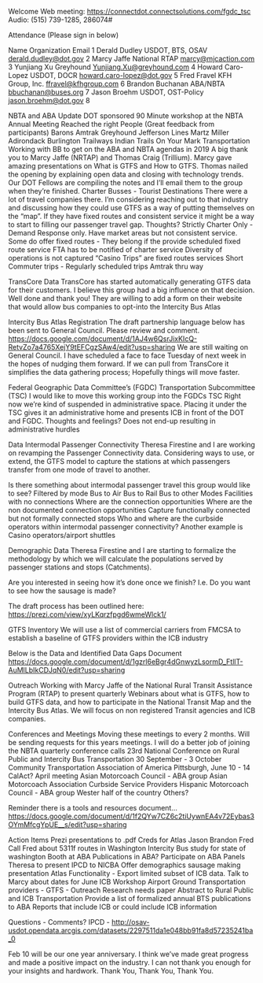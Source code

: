 
Welcome 
	Web meeting: https://connectdot.connectsolutions.com/fgdc_tsc
Audio: (515) 739-1285, 286074#

Attendance (Please sign in below)


Name
Organization
Email
1
Derald Dudley
USDOT, BTS, OSAV
derald.dudley@dot.gov
2
Marcy Jaffe
National RTAP
marcy@mjcaction.com
3
Yunjiang Xu
Greyhound
Yunjiang.Xu@greyhound.com
4
Howard Caro-Lopez
USDOT, DOCR
howard.caro-lopez@dot.gov
5
Fred Fravel
KFH Group, Inc.
ffravel@kfhgroup.com
6
Brandon Buchanan
ABA/NBTA
bbuchanan@buses.org
7
Jason Broehm
USDOT, OST-Policy
jason.broehm@dot.gov
8


NBTA and ABA Update
DOT sponsored 90 Minute workshop at the NBTA Annual Meeting
Reached the right People (Great feedback from participants)
Barons
Amtrak
Greyhound
Jefferson Lines
Martz
Miller
Adirondack
Burlington Trailways
Indian Trails
On Your Mark Transportation
Working with BB to get on the ABA and NBTA agendas in 2019
A big thank you to Marcy Jaffe (NRTAP) and Thomas Craig (Trillium).  Marcy gave amazing presentations on What is GTFS and How to GTFS.  Thomas nailed the opening by explaining open data and closing with technology trends.
Our DOT Fellows are compiling the notes and I’ll email them to the group when they’re finished.
Charter Busses - Tourist Destinations
There were a lot of travel companies there.  I’m considering reaching out to that industry and discussing how they could use GTFS as a way of putting themselves on the “map”.  If they have fixed routes and consistent service it might be a way to start to filling our passenger travel gap.
Thoughts?
Strictly Charter Only - Demand Response only.  Have market areas but not consistent service.
Some do offer fixed routes - They belong if the provide scheduled fixed route service
FTA has to be notified of charter service
Diversity of operations is not captured
“Casino Trips” are fixed routes services
Short Commuter trips - Regularly scheduled trips
Amtrak thru way


TransCore Data
TransCore has started automatically generating GTFS data for their customers.  I believe this group had a big influence on that decision.  Well done and thank you!
They are willing to add a form on their website that would allow bus companies to opt-into the Intercity Bus Atlas

Intercity Bus Atlas Registration
The draft partnership language below has been sent to General Council.  Please review and comment.
https://docs.google.com/document/d/1AJ4w6QsrJixKIcQ-RetvZo7a4765XejY9tEFCgzSAw4/edit?usp=sharing
We are still waiting on General Council.  I have scheduled a face to face Tuesday of next week in the hopes of nudging them forward.
If we can pull from TransCore it simplifies the data gathering process; Hopefully things will move faster.

Federal Geographic Data Committee’s (FGDC) Transportation Subcommittee (TSC)
I would like to move this working group into the FGDCs TSC
Right now we’re kind of suspended in administrative space.  Placing it under the TSC gives it an administrative home and presents ICB in front of the DOT and FGDC.
Thoughts and feelings?
Does not end-up resulting in administrative hurdles



Data
Intermodal Passenger Connectivity
Theresa Firestine and I are working on revamping the Passenger Connectivity data.  Considering ways to use, or extend, the GTFS model to capture the stations at which passengers transfer from one mode of travel to another.

Is there something about intermodal passenger travel this group would like to see?
Filtered by mode
Bus to Air
Bus to Rail
Bus to other Modes
Facilities with no connections
Where are the connection opportunities
Where are the non documented connection opportunities
Capture functionally connected but not formally connected stops
Who and where are the curbside operators within intermodal passenger connectivity?
Another example is Casino operators/airport shuttles

Demographic Data
Theresa Firestine and I are starting to formalize the methodology by which we will calculate the populations served by passenger stations and stops (Catchments).

Are you interested in seeing how it’s done once we finish?  I.e. Do you want to see how the sausage is made?

The draft process has been outlined here: https://prezi.com/view/xyLKqrzfpgd6wmeWlck1/

	
GTFS Inventory 
We will use a list of commercial carriers from FMCSA to establish a baseline of GTFS providers within the ICB industry

Below is the Data and Identified Data Gaps Document
https://docs.google.com/document/d/1gzrl6eBgr4dGnwyzLsormD_FtllT-AuMlLbIkCDJqN0/edit?usp=sharing

Outreach
Working with Marcy Jaffe of the National Rural Transit Assistance Program (RTAP) to present quarterly Webinars about what is GTFS, how to build GTFS data, and how to participate in the National Transit Map and the Intercity Bus Atlas.  We will focus on non registered Transit agencies and ICB companies.

Conferences and Meetings
Moving these meetings to every 2 months. 
Will be sending requests for this years meetings.
I will do a better job of joining the NBTA quarterly conference calls
23rd National Conference on Rural Public and Intercity Bus Transportation
	30 September - 3 October
Community Transportation Association of America
	Pittsburgh, June 10 - 14
CalAct?
	April meeting
Asian Motorcoach Council - ABA group
Asian Motorcoach Association
Curbside Service Providers
Hispanic Motorcoach Council - ABA group
Wester half of the country
Others?

Reminder there is a tools and resources document...
https://docs.google.com/document/d/1f2QYw7CZ6c2tiUywnEA4v72Eybas3OYmMfcgYpUE__s/edit?usp=sharing

Action Items
Prezi presentations to .pdf
Creds for Atlas
Jason
Brandon
Fred
Call Fred about 5311f routes in Washington
Intercity Bus study for state of washington
Booth at ABA
Publications in ABA?
Participate on ABA Panels
Theresa to present IPCD to NICBA
Offer demographics sausage making presentation
Atlas Functionality - Export limited subset of ICB data.
Talk to Marcy about dates for June ICB Workshop
Airport Ground Transportation providers - GTFS - Outreach
Research needs paper
Abstract to Rural Public and ICB Transportation
Provide a list of formalized annual BTS publications to ABA
Reports that include ICB or could include ICB information

Questions - Comments?
IPCD - 
http://osav-usdot.opendata.arcgis.com/datasets/2297511da1e048bb91fa8d57235241ba_0



Feb 10 will be our one year anniversary.  I think we’ve made great progress and made a positive impact on the industry.  I can not thank you enough for your insights and hardwork.  Thank You, Thank You, Thank You.
